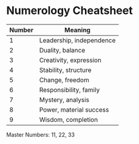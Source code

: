 # Numerology Cheatsheet

| Number | Meaning                  |
|--------|---------------------------|
| 1      | Leadership, independence |
| 2      | Duality, balance         |
| 3      | Creativity, expression   |
| 4      | Stability, structure     |
| 5      | Change, freedom          |
| 6      | Responsibility, family   |
| 7      | Mystery, analysis        |
| 8      | Power, material success  |
| 9      | Wisdom, completion       |

Master Numbers: 11, 22, 33

